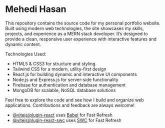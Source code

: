 # Mehedi Hasan

This repository contains the source code for my personal portfolio website. Built using modern web technologies, the site showcases my skills, projects, and experience as a MERN stack developer. It’s designed to provide a clean, responsive user experience with interactive features and dynamic content.

Technologies Used:
- HTML5 & CSS3 for structure and styling.
- Tailwind CSS for a modern, utility-first design
- React.js for building dynamic and interactive UI components
- Node.js and Express.js for server-side functionality
- Firebase for authentication and database management
- MongoDB for scalable, NoSQL database solutions

Feel free to explore the code and see how I build and organize web applications. Contributions and feedback are always welcome!



- [@vitejs/plugin-react](https://github.com/vitejs/vite-plugin-react/blob/main/packages/plugin-react/README.md) uses [Babel](https://babeljs.io/) for Fast Refresh
- [@vitejs/plugin-react-swc](https://github.com/vitejs/vite-plugin-react-swc) uses [SWC](https://swc.rs/) for Fast Refresh
